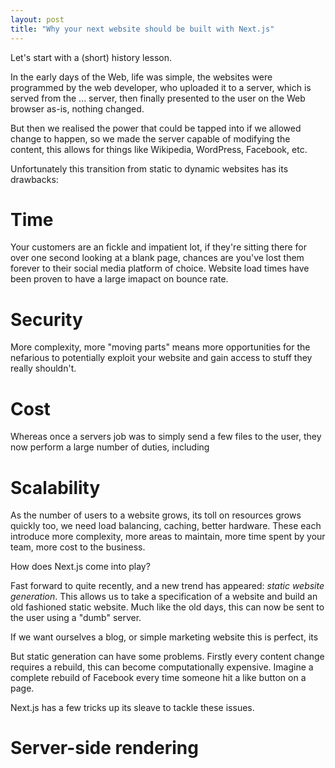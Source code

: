 ```yaml
---
layout: post
title: "Why your next website should be built with Next.js"
---
```


Let's start with a (short) history lesson.

In the early days of the Web, life was simple, the websites were programmed by the web developer, who uploaded it to a server, which is served from the ... server, then finally presented to the user on the Web browser as-is, nothing changed.

But then we realised the power that could be tapped into if we allowed change to happen, so we made the server capable of modifying the content, this allows for things like Wikipedia, WordPress, Facebook, etc.

Unfortunately this transition from static to dynamic websites has its drawbacks:

# Time

Your customers are an fickle and impatient lot, if they're sitting there for over one second looking at a blank page, chances are you've lost them forever to their social media platform of choice. Website load times have been proven to have a large imapact on bounce rate.

# Security 

More complexity, more "moving parts" means more opportunities for the nefarious to potentially exploit your website and gain access to stuff they really shouldn't.

# Cost

Whereas once a servers job was to simply send a few files to the user, they now perform a large number of duties, including 

# Scalability

As the number of users to a website grows, its toll on resources grows quickly too, we need load balancing, caching, better hardware. These each introduce more complexity, more areas to maintain, more time spent by your team, more cost to the business.

How does Next.js come into play?

Fast forward to quite recently, and a new trend has appeared: *static website generation*. This allows us to take a specification of a website and build an old fashioned static website. Much like the old days, this can now be sent to the user using a "dumb" server.

If we want ourselves a blog, or simple marketing website this is perfect, its

But static generation can have some problems. Firstly every content change requires a rebuild, this can become computationally expensive. Imagine a complete rebuild of Facebook every time someone hit a like button on a page.

Next.js has a few tricks up its sleave to tackle these issues.

# Server-side rendering

# 
